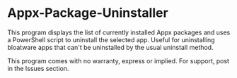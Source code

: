 # Appx-Package-Uninstaller
This program displays the list of currently installed Appx packages and uses a PowerShell script to uninstall the selected app. Useful for uninstalling bloatware apps that can't be uninstalled by the usual uninstall method.

This program comes with no warranty, express or implied. For support, post in the Issues section.
